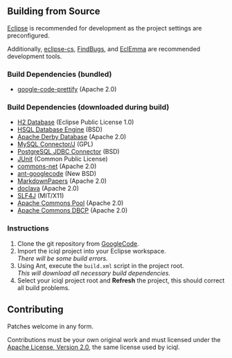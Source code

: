 ## Building from Source

[Eclipse](http://eclipse.org) is recommended for development as the project settings are preconfigured.

Additionally, [eclipse-cs](http://eclipse-cs.sourceforge.net), [FindBugs](http://findbugs.sourceforge.net), and [EclEmma](http://www.eclemma.org) are recommended development tools.

### Build Dependencies (bundled)
- [google-code-prettify](http://code.google.com/p/google-code-prettify) (Apache 2.0)

### Build Dependencies (downloaded during build)
- [H2 Database](http://h2database.com) (Eclipse Public License 1.0)
- [HSQL Database Engine](http://hsqldb.org) (BSD)
- [Apache Derby Database](http://db.apache.org/derby) (Apache 2.0)
- [MySQL Connector/J](http://dev.mysql.com/downloads/connector/j) (GPL)
- [PostgreSQL JDBC Connector](http://jdbc.postgresql.org) (BSD)
- [JUnit](http://junit.org) (Common Public License)
- [commons-net](http://commons.apache.org/net) (Apache 2.0)
- [ant-googlecode](http://code.google.com/p/ant-googlecode) (New BSD)
- [MarkdownPapers](http://markdown.tautua.org) (Apache 2.0)
- [doclava](http://code.google.com/p/doclava) (Apache 2.0)
- [SLF4J](http://www.slf4j.org) (MIT/X11)
- [Apache Commons Pool](http://commons.apache.org/pool) (Apache 2.0)
- [Apache Commons DBCP](http://commons.apache.org/dbcp) (Apache 2.0)

### Instructions
1. Clone the git repository from [GoogleCode][iciqlsrc].
2. Import the iciql project into your Eclipse workspace.<br/>
*There will be some build errors.*
3. Using Ant, execute the `build.xml` script in the project root.<br/>
*This will download all necessary build dependencies.*
4. Select your iciql project root and **Refresh** the project, this should correct all build problems.

## Contributing
Patches welcome in any form.

Contributions must be your own original work and must licensed under the [Apache License, Version 2.0][apachelicense], the same license used by iciql.

[iciqlsrc]: https://code.google.com/p/iciql/ "iciql git repository"
[apachelicense]: http://www.apache.org/licenses/LICENSE-2.0 "Apache License, Version 2.0"